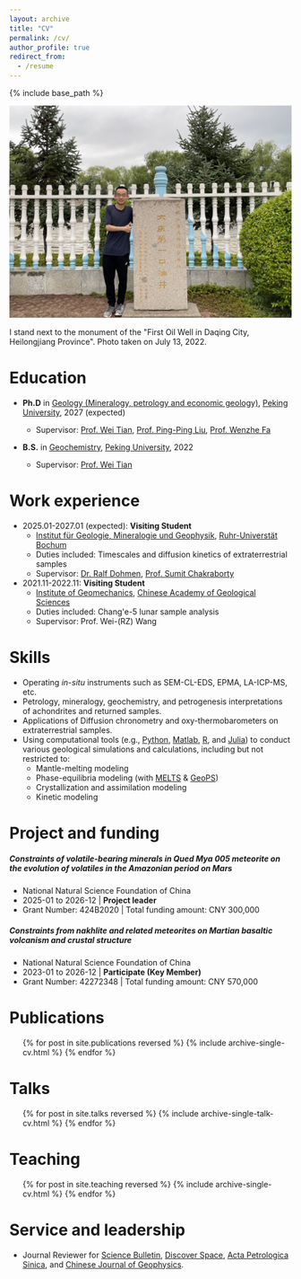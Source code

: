 ```yaml
---
layout: archive
title: "CV"
permalink: /cv/
author_profile: true
redirect_from:
  - /resume
---
```


{% include base_path %}

![I stand next to the monument to the "First Oil Well in Daqing City, Heilongjiang Province". Photo taken on July 13, 2022.](cv_profile.jpg)

I stand next to the monument of the "First Oil Well in Daqing City, Heilongjiang Province". Photo taken on July 13, 2022.

Education
======
* **Ph.D** in [Geology (Mineralogy, petrology and economic geology)](https://sess.pku.edu.cn/), [Peking University](https://www.pku.edu.cn/), 2027 (expected)
  * Supervisor: [Prof. Wei Tian](https://sess.pku.edu.cn/info/1152/1849.htm), [Prof. Ping-Ping Liu](https://sess.pku.edu.cn/info/1152/1855.htm), [Prof. Wenzhe Fa](https://sess.pku.edu.cn/info/1157/2008.htm)

* **B.S.** in [Geochemistry](https://sess.pku.edu.cn/), [Peking University](https://www.pku.edu.cn/), 2022
  * Supervisor: [Prof. Wei Tian](https://sess.pku.edu.cn/info/1152/1849.htm)


Work experience
======
* 2025.01-2027.01 (expected): **Visiting Student**
  * [Institut für Geologie, Mineralogie und Geophysik](https://www.geo.ruhr-uni-bochum.de/), [Ruhr-Universtät Bochum](https://www.ruhr-uni-bochum.de/de)
  * Duties included: Timescales and diffusion kinetics of extraterrestrial samples
  * Supervisor: [Dr. Ralf Dohmen](https://www.geo.ruhr-uni-bochum.de/arbeitsrichtungen/petrologie-und-geochemie/personal/dr-ralf-dohmen), [Prof. Sumit Chakraborty](https://www.geo.ruhr-uni-bochum.de/arbeitsrichtungen/petrologie-und-geochemie/personal/prof-sumit-chakraborty)
* 2021.11-2022.11: **Visiting Student**
  * [Institute of Geomechanics](https://www.igm.cgs.gov.cn/), [Chinese Academy of Geological Sciences](http://www.cags.cgs.gov.cn/)
  * Duties included: Chang'e-5 lunar sample analysis
  * Supervisor: Prof. Wei-(RZ) Wang


Skills
======
* Operating *in-situ* instruments such as SEM-CL-EDS, EPMA, LA-ICP-MS, etc.
* Petrology, mineralogy, geochemistry, and petrogenesis interpretations of achondrites and returned samples.
* Applications of Diffusion chronometry and oxy-thermobarometers on  extraterrestrial samples.
* Using computational tools (e.g., [Python](https://www.python.org/), [Matlab](https://www.mathworks.com/products/matlab.html), [R](https://www.r-project.org/), and [Julia](https://julialang.org/)) to conduct various geological simulations and calculations, including but not restricted to:
  * Mantle-melting modeling
  * Phase-equilibria modeling (with [MELTS](https://melts.ofm-research.org/) & [GeoPS](http://www.geops.org/en-us/))
  * Crystallization and assimilation modeling
  * Kinetic modeling


# Project and funding

##### Constraints of volatile-bearing minerals in Qued Mya 005 meteorite on the evolution of volatiles in the Amazonian period on Mars

- National Natural Science Foundation of China
- 2025-01 to 2026-12 | **Project leader**
- Grant Number: 424B2020 | Total funding amount: CNY 300,000

##### Constraints from nakhlite and related meteorites on Martian basaltic volcanism and crustal structure

- National Natural Science Foundation of China
- 2023-01 to 2026-12 | **Participate (Key Member)**
- Grant Number: 42272348 | Total funding amount: CNY 570,000

Publications
======
  <ul>{% for post in site.publications reversed %}
    {% include archive-single-cv.html %}
  {% endfor %}</ul>

Talks
======
  <ul>{% for post in site.talks reversed %}
    {% include archive-single-talk-cv.html  %}
  {% endfor %}</ul>

Teaching
======
  <ul>{% for post in site.teaching reversed %}
    {% include archive-single-cv.html %}
  {% endfor %}</ul>

Service and leadership
======
* Journal Reviewer for [Science Bulletin](https://www.sciencedirect.com/journal/science-bulletin), [Discover Space](https://link.springer.com/journal/11038), [Acta Petrologica Sinica](http://www.ysxb.ac.cn/en/aps), and [Chinese Journal of Geophysics](http://en.dzkx.org/cjg).
